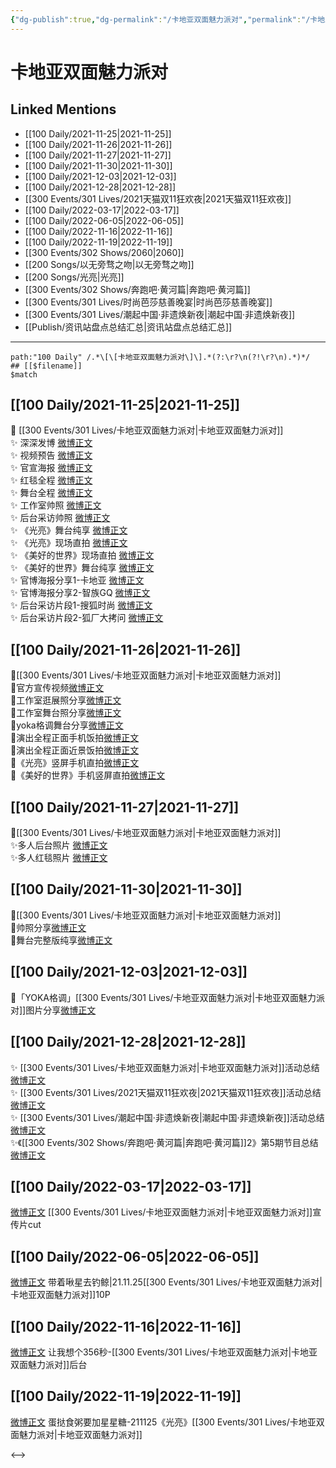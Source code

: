 ```yaml
---
{"dg-publish":true,"dg-permalink":"/卡地亚双面魅力派对","permalink":"/卡地亚双面魅力派对/","title":"卡地亚双面魅力派对","tags":[null],"created":"2022-11-09T19:11:35.000+08:00","updated":"2023-04-10T16:17:26.000+08:00"}
---
```


# 卡地亚双面魅力派对

## Linked Mentions
- [[100 Daily/2021-11-25\|2021-11-25]]
- [[100 Daily/2021-11-26\|2021-11-26]]
- [[100 Daily/2021-11-27\|2021-11-27]]
- [[100 Daily/2021-11-30\|2021-11-30]]
- [[100 Daily/2021-12-03\|2021-12-03]]
- [[100 Daily/2021-12-28\|2021-12-28]]
- [[300 Events/301 Lives/2021天猫双11狂欢夜\|2021天猫双11狂欢夜]]
- [[100 Daily/2022-03-17\|2022-03-17]]
- [[100 Daily/2022-06-05\|2022-06-05]]
- [[100 Daily/2022-11-16\|2022-11-16]]
- [[100 Daily/2022-11-19\|2022-11-19]]
- [[300 Events/302 Shows/2060\|2060]]
- [[200 Songs/以无旁骛之吻\|以无旁骛之吻]]
- [[200 Songs/光亮\|光亮]]
- [[300 Events/302 Shows/奔跑吧·黄河篇\|奔跑吧·黄河篇]]
- [[300 Events/301 Lives/时尚芭莎慈善晚宴\|时尚芭莎慈善晚宴]]
- [[300 Events/301 Lives/潮起中国·非遗焕新夜\|潮起中国·非遗焕新夜]]
- [[Publish/资讯站盘点总结汇总\|资讯站盘点总结汇总]]


---

```expander
path:"100 Daily" /.*\[\[卡地亚双面魅力派对\]\].*(?:\r?\n(?!\r?\n).*)*/
## [[$filename]]
$match
```
## [[100 Daily/2021-11-25\|2021-11-25]]
💫 [[300 Events/301 Lives/卡地亚双面魅力派对\|卡地亚双面魅力派对]]  
✨ 深深发博 [微博正文](https://m.weibo.cn/6466290670/4707519644304071)  
✨ 视频预告 [微博正文](https://m.weibo.cn/6466290670/4707512744152345)  
✨ 官宣海报 [微博正文](https://m.weibo.cn/6466290670/4707502047891154)  
✨ 红毯全程 [微博正文](https://m.weibo.cn/6466290670/4707524504195876)  
✨ 舞台全程 [微博正文](https://m.weibo.cn/6466290670/4707557187521142)  
✨ 工作室帅照 [微博正文](https://m.weibo.cn/6466290670/4707557825054779)  
✨ 后台采访帅照 [微博正文](https://m.weibo.cn/6466290670/4707523980427674)  
✨ 《光亮》舞台纯享 [微博正文](https://m.weibo.cn/6466290670/4707544901357311)  
✨ 《光亮》现场直拍 [微博正文](https://m.weibo.cn/6466290670/4707573788576269)  
✨ 《美好的世界》现场直拍 [微博正文](https://m.weibo.cn/6466290670/4707546265554574)  
✨ 《美好的世界》舞台纯享 [微博正文](https://m.weibo.cn/6466290670/4707541163968502)  
✨ 官博海报分享1-卡地亚 [微博正文](https://m.weibo.cn/6466290670/4707549015706705)  
✨ 官博海报分享2-智族GQ [微博正文](https://m.weibo.cn/6466290670/4707549687319855)  
✨ 后台采访片段1-搜狐时尚 [微博正文](https://m.weibo.cn/6466290670/4707556897850684)  
✨ 后台采访片段2-狐厂大拷问 [微博正文](https://m.weibo.cn/6466290670/4707534236027299)
## [[100 Daily/2021-11-26\|2021-11-26]]
🌟[[300 Events/301 Lives/卡地亚双面魅力派对\|卡地亚双面魅力派对]]  
💫官方宣传视频[微博正文](https://m.weibo.cn/6466290670/4707854248841640)  
💫工作室逛展照分享[微博正文](https://m.weibo.cn/6466290670/4707721272101474)  
💫工作室舞台照分享[微博正文](https://m.weibo.cn/6466290670/4707722009775846)  
💫yoka格调舞台分享[微博正文](https://m.weibo.cn/6466290670/4707573788576269)  
💫演出全程正面手机饭拍[微博正文](https://m.weibo.cn/6466290670/4707722652811814)  
💫演出全程正面近景饭拍[微博正文](https://m.weibo.cn/6466290670/4707724828348339)  
💫《光亮》竖屏手机直拍[微博正文](https://m.weibo.cn/6466290670/4707723235820598)  
💫《美好的世界》手机竖屏直拍[微博正文](https://m.weibo.cn/6466290670/4707724169840904)
## [[100 Daily/2021-11-27\|2021-11-27]]
🌟[[300 Events/301 Lives/卡地亚双面魅力派对\|卡地亚双面魅力派对]]  
✨多人后台照片 [微博正文](https://weibo.com/detail/4708171773640975)  
✨多人红毯照片 [微博正文](https://weibo.com/detail/4708172076418624)

## [[100 Daily/2021-11-30\|2021-11-30]]
🌟[[300 Events/301 Lives/卡地亚双面魅力派对\|卡地亚双面魅力派对]]  
💫帅照分享[微博正文](https://m.weibo.cn/6466290670/4709327715172426)  
💫舞台完整版纯享[微博正文](https://m.weibo.cn/6466290670/4709275706590524)

## [[100 Daily/2021-12-03\|2021-12-03]]
🌟「YOKA格调」[[300 Events/301 Lives/卡地亚双面魅力派对\|卡地亚双面魅力派对]]图片分享[微博正文](https://m.weibo.cn/6466290670/4710328597744909)

## [[100 Daily/2021-12-28\|2021-12-28]]
✨ [[300 Events/301 Lives/卡地亚双面魅力派对\|卡地亚双面魅力派对]]活动总结[微博正文](https://m.weibo.cn/6466290670/4719491801943221)  
✨ [[300 Events/301 Lives/2021天猫双11狂欢夜\|2021天猫双11狂欢夜]]活动总结[微博正文](https://m.weibo.cn/6466290670/4719331072017852)  
✨ [[300 Events/301 Lives/潮起中国·非遗焕新夜\|潮起中国·非遗焕新夜]]活动总结 [微博正文](https://m.weibo.cn/6466290670/4719326630249968)  
✨《[[300 Events/302 Shows/奔跑吧·黄河篇\|奔跑吧·黄河篇]]2》第5期节目总结[微博正文](https://m.weibo.cn/6466290670/4719491777567565)
## [[100 Daily/2022-03-17\|2022-03-17]]
[微博正文](https://weibo.com/detail/4748132598683041) [[300 Events/301 Lives/卡地亚双面魅力派对\|卡地亚双面魅力派对]]宣传片cut
## [[100 Daily/2022-06-05\|2022-06-05]]
[微博正文](https://m.weibo.cn/3246571812/4777040735896429) 带着啾星去钓鲸|21.11.25[[300 Events/301 Lives/卡地亚双面魅力派对\|卡地亚双面魅力派对]]10P

## [[100 Daily/2022-11-16\|2022-11-16]]
[微博正文](http://weibo.com/1766305952/Mfis1qjI8) 让我想个356秒-[[300 Events/301 Lives/卡地亚双面魅力派对\|卡地亚双面魅力派对]]后台
## [[100 Daily/2022-11-19\|2022-11-19]]
[微博正文](https://m.weibo.cn/6048634807/4837544279149967) 蛋挞食粥要加星星糖-211125《光亮》[[300 Events/301 Lives/卡地亚双面魅力派对\|卡地亚双面魅力派对]]

<-->
